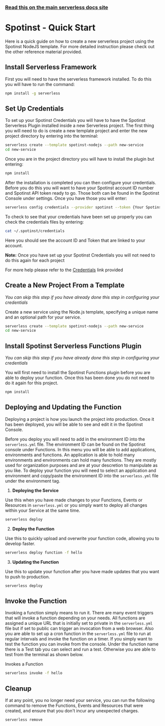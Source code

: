 <!--
title: Serverless Framework - Spotinst Guide - Quick Start
menuText: Quick Start
menuOrder: 2
description: Getting started with the Serverless Framework on AWS Lambda
layout: Doc
-->

<!-- DOCS-SITE-LINK:START automatically generated  -->

### [Read this on the main serverless docs site](https://serverless.com/framework/docs/providers/spotinst/guide/quick-start/)

<!-- DOCS-SITE-LINK:END -->

# Spotinst - Quick Start

Here is a quick guide on how to create a new serverless project using the Spotinst NodeJS template. For more detailed instruction please check out the other reference material provided.

## Install Serverless Framework

First you will need to have the serverless framework installed. To do this you will have to run the command:

```bash
npm install -g serverless

```

## Set Up Credentials

To set up your Spotinst Credentials you will have to have the Spotinst Serverless Plugin installed inside a new Serverless project. The first thing you will need to do is create a new template project and enter the new project directory by entering into the terminal:

```bash
serverless create --template spotinst-nodejs --path new-service
cd new-service
```

Once you are in the project directory you will have to install the plugin but entering:

```bash
npm install
```

After the installation is completed you can then configure your credentials. Before you do this you will want to have your Spotinst account ID number and Spotinst API token ready to go. Those both can be found in the Spotinst Console under settings. Once you have those you will enter:

```bash
serverless config credentials --provider spotinst --token {Your Spotinst API Token} --account {Your Spotinst Account ID}
```

To check to see that your credentials have been set up properly you can check the credentials files by entering:

```bash
cat ~/.spotinst/credentials
```

Here you should see the account ID and Token that are linked to your account.

**Note:** Once you have set up your Spotinst Credentials you will not need to do this again for each project

For more help please refer to the [Credentials](./credentials.md) link provided

## Create a New Project From a Template

_You can skip this step if you have already done this step in configuring your credentials_

Create a new service using the Node.js template, specifying a unique name and an optional path for your service.

```bash
serverless create --template spotinst-nodejs --path new-service
cd new-service
```

## Install Spotinst Serverless Functions Plugin

_You can skip this step if you have already done this step in configuring your credentials_

You will first need to install the Spotinst Functions plugin before you are able to deploy your function. Once this has been done you do not need to do it again for this project.

```bash
npm install
```

## Deploying and Updating the Function

Deploying a project is how you launch the project into production. Once it has been deployed, you will be able to see and edit it in the Spotinst Console.

Before you deploy you will need to add in the environment ID into the `serverless.yml` file. The environment ID can be found on the Spotinst console under Functions. In this menu you will be able to add applications, environments and functions. An application is able to hold many environments and environments can hold many functions. They are mostly used for organization purposes and are at your descretion to manipulate as you like. To deploy your function you will need to select an application and environment and copy/paste the environment ID into the `serverless.yml` file under the environment tag.

1. **Deploying the Service**

Use this when you have made changes to your Functions, Events or Resources in `serverless.yml` or you simply want to deploy all changes within your Service at the same time.

```bash
serverless deploy
```

2. **Deploy the Function**

Use this to quickly upload and overwrite your function code, allowing you to develop faster.

```bash
serverless deploy function -f hello
```

3. **Updating the Function**

Use this to update your function after you have made updates that you want to push to production.

```bash
serverless deploy
```

## Invoke the Function

Invoking a function simply means to run it. There are many event triggers that will invoke a function depending on your needs. All functions are assigned a unique URL that is initially set to private in the `serverless.yml` file but if set to public can trigger an invocation from a web browser. Also you are able to set up a cron function in the `serverless.yml` file to run at regular intervals and invoke the function on a timer. If you simply want to test the function you can invoke from the console. Under the function name there is a Test tab you can select and run a test. Otherwise you are able to test from the terminal as shown below.

Invokes a Function

```bash
serverless invoke -f hello
```

## Cleanup

If at any point, you no longer need your service, you can run the following command to remove the Functions, Events and Resources that were created, and ensure that you don't incur any unexpected charges.

```bash
serverless remove
```

